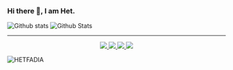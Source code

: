 ### Hi there 👋, I am Het.

<!--
**HETFADIA/HETFADIA** is a ✨ _special_ ✨ repository because its `README.md` (this file) appears on your GitHub profile.

Here are some ideas to get you started:

- 🔭 I’m currently working on ...
- 🌱 I’m currently learning ...
- 👯 I’m looking to collaborate on ...
- 🤔 I’m looking for help with ...
- 💬 Ask me about ...
- 📫 How to reach me: ...
- 😄 Pronouns: ...
- ⚡ Fun fact: ...
-->
![Github stats](https://github-readme-stats.vercel.app/api?username=HETFADIA&theme=dracula&show_icons=true&count_private=true)
![Github Stats](https://github-readme-stats.vercel.app/api/top-langs/?username=HETFADIA&layout=compact&theme=dark&count_private=true)

<hr>

<p align="center">
 <a href="https://drive.google.com/file/d/1-iDu5hFH7Z9-MyLf_Ua7FdaIQsGhn5ug/view?usp=sharing">
 <img src="https://img.shields.io/badge/-Resume-silver?style=flat-square&logo=appveyor" />
 </a>
 <a href="mailto:hetfadia@gmail.com">
 <img src="https://img.shields.io/badge/-Contact_Me-BC4E48?style=flat-square&logo=Gmail&logoColor=white&link=mailto:hetfadia@gmail.com" />
 </a>
 <a href="https://www.linkedin.com/in/het-fadia-069983193/">
 <img src="https://img.shields.io/badge/-LinkedIn-blue?style=flat-square&logo=Linkedin&logoColor=white&link=https://www.linkedin.com/in/het-fadia-069983193/"  />
 </a>
 <a href="https://github.com/HETFADIA">
 <img src="https://img.shields.io/github/followers/HETFADIA?label=follow&style=social" />
 </a> 
</p>
<p align="left"> <img src="https://komarev.com/ghpvc/?username=HETFADIA&label=Views&color=blue&style=plastic" alt="HETFADIA" /> </p>
